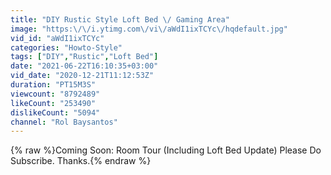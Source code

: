 ```yaml
---
title: "DIY Rustic Style Loft Bed \/ Gaming Area"
image: "https:\/\/i.ytimg.com\/vi\/aWdI1ixTCYc\/hqdefault.jpg"
vid_id: "aWdI1ixTCYc"
categories: "Howto-Style"
tags: ["DIY","Rustic","Loft Bed"]
date: "2021-06-22T16:10:35+03:00"
vid_date: "2020-12-21T11:12:53Z"
duration: "PT15M3S"
viewcount: "8792489"
likeCount: "253490"
dislikeCount: "5094"
channel: "Rol Baysantos"
---
```

{% raw %}Coming Soon: Room Tour (Including Loft Bed Update) Please Do Subscribe. Thanks.{% endraw %}
